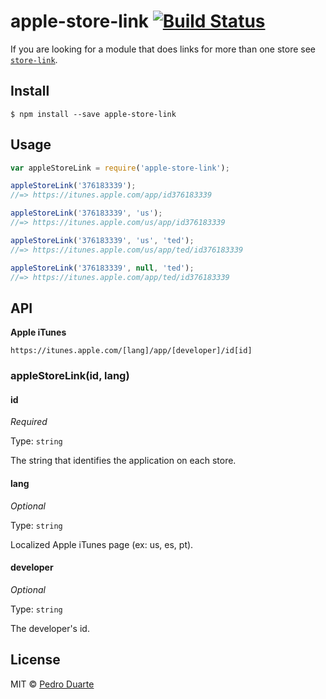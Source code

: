 # apple-store-link [![Build Status](https://travis-ci.org/xipasduarte/apple-store-link.svg?branch=master)](https://travis-ci.org/xipasduarte/apple-store-link)

If you are looking for a module that does links for more than one store see [`store-link`](https://www.npmjs.com/package/store-link).

## Install

```
$ npm install --save apple-store-link
```


## Usage

```js
var appleStoreLink = require('apple-store-link');

appleStoreLink('376183339');
//=> https://itunes.apple.com/app/id376183339

appleStoreLink('376183339', 'us');
//=> https://itunes.apple.com/us/app/id376183339

appleStoreLink('376183339', 'us', 'ted');
//=> https://itunes.apple.com/us/app/ted/id376183339

appleStoreLink('376183339', null, 'ted');
//=> https://itunes.apple.com/app/ted/id376183339
```


## API
**Apple iTunes**

`https://itunes.apple.com/[lang]/app/[developer]/id[id]`

### appleStoreLink(id, lang)

#### id

*Required*

Type: `string`

The string that identifies the application on each store.

#### lang
*Optional*

Type: `string`

Localized Apple iTunes page (ex: us, es, pt).

#### developer
*Optional*

Type: `string`

The developer's id.

## License

MIT © [Pedro Duarte](https://github.com/xipasduarte)
